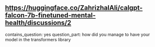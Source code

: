 ## https://huggingface.co/ZahrizhalAli/calgpt-falcon-7b-finetuned-mental-health/discussions/2

contains_question: yes
question_part: how did you manage to have your model in the transformers library